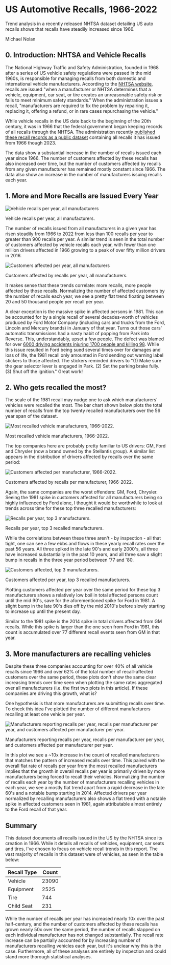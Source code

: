 # US Automotive Recalls, 1966-2022

Trend analysis in a recently released NHTSA dataset detailing US auto recalls shows that recalls have steadily increased since 1966.

Michael Nolan

## 0. Introduction: NHTSA and Vehicle Recalls

The National Highway Traffic and Safety Administration, founded in 1968 after a series of US vehicle safety regulations were passed in the mid 1960s, is responsible for managing recalls from both domestic and international vehicle manufacturers. According to the [NHTSA website](https://www.nhtsa.gov/recalls), recalls are issued "when a manufacturer or NHTSA determines that a vehicle, equipment, car seat, or tire creates an unreasonable safety risk or fails to meet minimum safety standards." When the administration issues a recall, "manufacturers are required to fix the problem by repairing it, replacing it, offering a refund, or in rare cases repurchasing the vehicle."

While vehicle recalls in the US date back to the beginning of the 20th century, it was in 1966 that the federal government began keeping records of all recalls through the NHTSA. The administration recently [published these recall records as a public dataset](https://datahub.transportation.gov/Automobiles/Recalls-Data/6axg-epim) containing all recalls it has issued from 1966 though 2023.

The data show a substantial increase in the number of recalls issued each year since 1966. The number of customers affected by these recalls has also increased over time, but the number of customers affected by recalls from any given manufacturer has remained mostly constant since 1966. The data also show an increase in the number of manufacturers issuing recalls each year.

## 1. More and More Recalls are Issued Every Year

![Vehicle recalls per year, all manufacturers](./_images/car_recall/fig_1_total_recall_per_year.png)
<figcaption>Vehicle recalls per year, all manufacturers.</figcaption>


The number of recalls issued from all manufacturers in a given year has risen steadily from 1966 to 2022 from less than 100 recalls per year to greater than 900 recalls per year. A similar trend is seen in the total number of customers affected by vehicle recalls each year, with fewer than one million drivers affected in 1966 growing to a peak of over fifty million drivers in 2016.

![Customers affected per year, all manufacturers](./_images/car_recall/fig_2_affected_per_year.png)
<figcaption>Customers affected by recalls per year, all manufacturers.</figcaption>

It makes sense that these trends correlate: more recalls, more people affected by those recalls. Normalizing the number of affected customers by the number of recalls each year, we see a pretty flat trend floating between 20 and 50 thousand people per recall per year. 

A clear exception is the massive spike in affected persons in 1981. This can be accounted for by a single recall of several decades-worth of vehicles produced by Ford Motor Company (including cars and trucks from the Ford, Lincoln and Mercury brands) in January of that year. Turns out those cars' automatic transmissions had a nasty habit of popping from Park into Reverse. This, understandably, upset a few people. The defect was blamed for over [6000 driving accidents injuring 1700 people and killing 98](https://www.yourlawyer.com/library/biggest-automotive-safety-recalls/). While this issue resulted in Ford being sued several times over for damages and loss of life, the 1981 recall only amounted in Ford sending out warning label stickers to those affected. The stickers reminded drivers to "(1) Make sure the gear selector lever is engaged in Park. (2) Set the parking brake fully. (3) Shut off the ignition." Great work!

## 2. Who gets recalled the most?

The scale of the 1981 recall may nudge one to ask which manufacturers' vehicles were recalled the most. The bar chart shown below plots the total number of recalls from the top twenty recalled manufacturers over the 56 year span of the dataset.

![Most recalled vehicle manufacturers, 1966-2022.](./_images/car_recall/fig_4_recalls_per_manu.png)
<figcaption>Most recalled vehicle manufacturers, 1966-2022.</figcaption>

The top companies here are probably pretty familiar to US drivers: GM, Ford and Chrysler (now a brand owned by the Stellantis group). A similar list appears in the distribution of drivers affected by recalls over the same period:

![Customers affected per manufacturer, 1966-2022.](./_images/car_recall/fig_5_affected_per_manufacturer.png)
<figcaption>Customers affected by recalls per manufacturer, 1966-2022.</figcaption>

Again, the same companies are the worst offenders: GM, Ford, Chrysler. Seeing the 1981 spike in customers affected for all manufacturers being so highly influenced by Ford alone, I thought it would be worthwhile to look at trends across time for these top three recalled manufacturers:

![Recalls per year, top 3 manufacturers.](./_images/car_recall/fig_6_recalls_per_year_top_manu.png)
<figcaption>Recalls per year, top 3 recalled manufacturers.</figcaption>

While the correlations between these three aren't - by inspection - all that tight, one can see a few ebbs and flows in these yearly recall rates over the past 56 years. All three spiked in the late 90's and early 2000's, all three have increased substantially in the past 10 years, and all three saw a slight bump in recalls in the three year period between '77 and '80.

![Customers affected, top 3 manufacturers.](./_images/car_recall/fig_7_affected_per_year_top_manu.png)
<figcaption>Customers affected per year, top 3 recalled manufacturers.</figcaption>

Plotting customers affected per year over the same period for these top 3 manufacturers shows a relatively low boil in total affected persons count until the mid 90's, save for the aforementioned spike for Ford in 1981. A slight bump in the late 90's dies off by the mid 2010's before slowly starting to increase up until the present day.

Similar to the 1981 spike is the 2014 spike in total drivers affected from GM recalls. While this spike is larger than the one seen from Ford in 1981, this count is accumulated over 77 different recall events seen from GM in that year.

## 3. More manufacturers are recalling vehicles

Despite these three companies accounting for over 40% of all vehicle recalls since 1966 and over 62% of the total number of recall-affected customers over the same period, these plots don't show the same clear increasing trends over time seen when plotting the same rates aggregated over all manufacturers (i.e. the first two plots in this article). If these companies are driving this growth, what is?

One hypothesis is that more manufacturers are submitting recalls over time. To check this idea I've plotted the number of different manufacturers recalling at least one vehicle per year.

![Manufacturers reporting recalls per year, recalls per manufacturer per year, and customers affected per manufacturer per year.](./_images/car_recall/fig_8_per_manu_per_year.png)
<figcaption>Manufacturers reporting recalls per year, recalls per manufacturer per year, and customers affected per manufacturer per year.</figcaption>

In this plot we see a ~10x increase in the count of recalled manufacturers that matches the pattern of increased recalls over time. This paired with the overall flat rate of recalls per year from the most recalled manufacturers implies that the growth in overall recalls per year is primarily driven by more manufacturers being forced to recall their vehicles. Normalizing the number of recalls each year by the number of manufacturers recalling vehicles in each year, we see a mostly flat trend apart from a rapid decrease in the late 60's and a notable bump starting in 2014. Affected drivers per year normalized by recalling manufacturers also shows a flat trend with a notable spike in affected customers seen in 1981, again attributable almost entirely to the Ford recall of that year.

## Summary

This dataset documents all recalls issued in the US by the NHTSA since its creation in 1966. While it details all recalls of vehicles, equipment, car seats and tires, I've chosen to focus on vehicle recall trends in this report. The vast majority of recalls in this dataset were of vehicles, as seen in the table below:

| Recall Type | Count |
|-------------|-------|
| Vehicle     | 23090 |
| Equipment   | 2525  |
| Tire        | 744   |
| Child Seat  | 231   |

While the number of recalls per year has increased nearly 10x over the past half-century, and the number of customers affected by these recalls has grown nearly 50x over the same period, the number of recalls slapped on each individual manufacturer has not changed substantially. The recall rate increase can be partially accounted for by increasing number of manufacturers recalling vehicles each year, but it's unclear why this is the case. Furthermore, all of these analyses are entirely by inspection and could stand more thorough statistical analyses.
